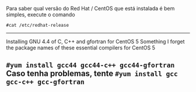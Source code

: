  Para saber qual versão do Red Hat / CentOS que está instalada é bem simples, execute o comando

`#cat /etc/redhat-release`

---
Installing GNU 4.4 of C, C++ and gfortran for CentOS 5
Something I forget the package names of these essential compilers for  CentOS 5

`#yum install gcc44 gcc44-c++ gcc44-gfortran`
Caso tenha problemas, tente 
`#yum install gcc gcc-c++ gcc-gfortran`
---
